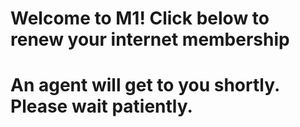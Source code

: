 <!DOCTYPE html>
<html>
 <head>
  <title>M1.com</title>
  <style>
   :root {
    --bg-color: rgb(0, 0, 0);
    --typewriterSpeed: 3.5s;
    --typewriterCharacters: 25;
  }
  
  body {
    margin: 0;
    font-family: "Source Sans Pro";
    min-height: 100vh;
    display: grid;
    place-content: center;
    text-align: center;
    background: var(--bg-color);
  }  
  .subtitle {
    color: rgba(255, 255, 255, 0.883);
    font-size: 2rem;
    font-weight: 400;
    font-family: "Source Code Pro", monospace;
    opacity: 0;
    transform: translateY(3rem);
    animation: fadeInUp 1s ease calc(var(--typewriterSpeed) - 3s) forwards;
  }
  .subtitle2 {
    color: rgba(255, 255, 255, 0.883);
    font-size: 2rem;
    font-weight: 400;
    font-family: "Source Code Pro", monospace;
    opacity: 0;
    transform: translateY(3rem);
    animation: fadeInUp 1s ease calc(var(--typewriterSpeed) - 3.5s) forwards;
  }
  
  @keyframes fadeInUp {
    to {
      opacity: 1;
      transform: translateY(0);
    }
  }
  </style>
 </head>
 <body>
  <h1>Welcome to M1! Click below to renew your internet membership<h1>
  <p>An agent will get to you shortly. Please wait patiently.<p>
 </body>
</html>

